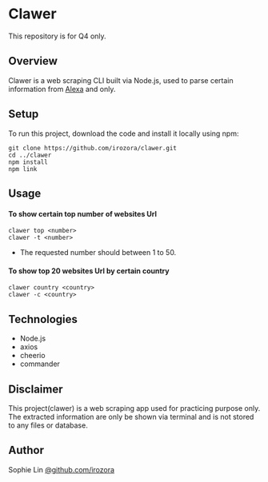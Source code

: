 # Clawer
This repository is for Q4 only.

## Overview
Clawer is a web scraping CLI built via Node.js, used to parse certain information from [Alexa](www.alexa.com) and only.

## Setup
To run this project, download the code and install it locally using npm:

```
git clone https://github.com/irozora/clawer.git
cd ../clawer
npm install
npm link
```

## Usage
#### To show certain top number of websites Url 
```
clawer top <number>
clawer -t <number>
```
- The requested number should between 1 to 50. 

#### To show top 20 websites Url by certain country 
```
clawer country <country>
clawer -c <country>
```

## Technologies
* Node.js
* axios
* cheerio
* commander

## Disclaimer
This project(clawer) is a web scraping app used for practicing purpose only. The extracted information are only be shown via terminal and is not stored to any files or database.

## Author
Sophie Lin [@github.com/irozora](https://github.com/irozora "github.com/irozora")
